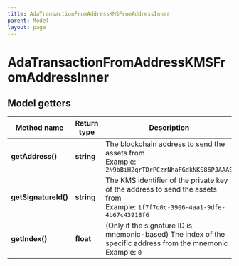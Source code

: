 ```yaml
---
title: AdaTransactionFromAddressKMSFromAddressInner
parent: Model
layout: page
---
```


# AdaTransactionFromAddressKMSFromAddressInner

## Model getters

Method name | Return type | Description | Notes
------------ | ------------- | ------------- | -------------
**getAddress()** | **string** | The blockchain address to send the assets from <br>Example: `2N9bBiH2qrTDrPCzrNhaFGdkNKS86PJAAAS` |
**getSignatureId()** | **string** | The KMS identifier of the private key of the address to send the assets from <br>Example: `1f7f7c0c-3906-4aa1-9dfe-4b67c43918f6` |
**getIndex()** | **float** | (Only if the signature ID is mnemonic-based) The index of the specific address from the mnemonic <br>Example: `0` | [optional]

